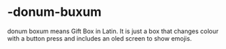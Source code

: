 # -donum-buxum
donum boxum means Gift Box in Latin. It is just a box that changes colour with a button press and includes an oled screen to show emojis.
